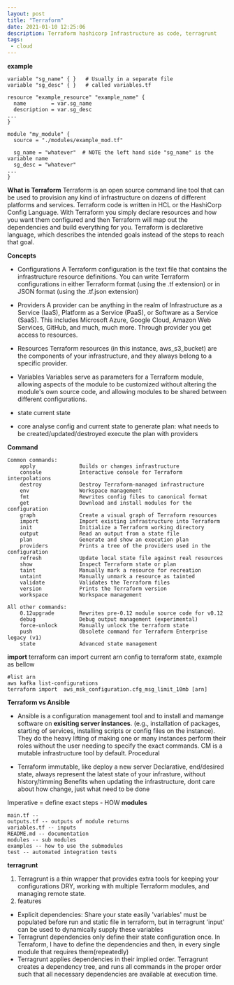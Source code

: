 ```yaml
---
layout: post
title: "Terraform"
date: 2021-01-10 12:25:06
description: Terraform hashicorp Infrastructure as code, terragrunt
tags:
 - cloud
---
```


**example**
```
variable "sg_name" { }   # Usually in a separate file
variable "sg_desc" { }   # called variables.tf

resource "example_resource" "example_name" {
  name        = var.sg_name
  description = var.sg_desc
...
}

module "my_module" {
  source = "./modules/example_mod.tf"

  sg_name = "whatever"  # NOTE the left hand side "sg_name" is the variable name
  sg_desc = "whatever"
...
}
```


**What is Terraform**
Terraform is an open source command line tool that can be used to provision any kind of infrastructure on dozens of different platforms and services. Terraform code is written in HCL or the HashiCorp Config Language.
With Terraform you simply declare resources and how you want them configured and then Terraform will map out the dependencies and build everything for you.
Terraform is declaretive language, which describes the intended goals instead of the steps to reach that goal.

**Concepts**

- Configurations
A Terraform configuration is the text file that contains the infrastructure resource definitions. You can write Terraform configurations in either Terraform format (using the .tf extension) or in JSON format (using the .tf.json extension)

- Providers
A provider can be anything in the realm of Infrastructure as a Service (IaaS), Platform as a Service (PaaS), or Software as a Service (SaaS). This includes Microsoft Azure, Google Cloud, Amazon Web Services, GitHub, and much, much more. Through provider you get access to resources.

- Resources
Terraform resources (in this instance, aws_s3_bucket) are the components of your infrastructure, and they always belong to a specific provider.

- Variables
Variables serve as parameters for a Terraform module, allowing aspects of the module to be customized without altering the module's own source code, and allowing modules to be shared between different configurations.

- state
current state
- core
analyse config and current state to generate plan: what needs to be created/updated/destroyed
execute the plan with providers

**Command**
```
Common commands:
    apply              Builds or changes infrastructure
    console            Interactive console for Terraform interpolations
    destroy            Destroy Terraform-managed infrastructure
    env                Workspace management
    fmt                Rewrites config files to canonical format
    get                Download and install modules for the configuration
    graph              Create a visual graph of Terraform resources
    import             Import existing infrastructure into Terraform
    init               Initialize a Terraform working directory
    output             Read an output from a state file
    plan               Generate and show an execution plan
    providers          Prints a tree of the providers used in the configuration
    refresh            Update local state file against real resources
    show               Inspect Terraform state or plan
    taint              Manually mark a resource for recreation
    untaint            Manually unmark a resource as tainted
    validate           Validates the Terraform files
    version            Prints the Terraform version
    workspace          Workspace management

All other commands:
    0.12upgrade        Rewrites pre-0.12 module source code for v0.12
    debug              Debug output management (experimental)
    force-unlock       Manually unlock the terraform state
    push               Obsolete command for Terraform Enterprise legacy (v1)
    state              Advanced state management
```
**import**
terraform can import current arn config to terraform state, example as bellow
```
#list arn
aws kafka list-configurations
terraform import  aws_msk_configuration.cfg_msg_limit_10mb [arn]
```
**Terraform vs Ansible**
- Ansible 
is a configuration management tool and to install and mamange software on **exisiting server instances**. (e.g., installation of packages, starting of services, installing scripts or config files on the instance). They do the heavy lifting of making one or many instances perform their roles without the user needing to specify the exact commands.
CM is a mutable infrastructure tool by default.
Procedural

- Terraform
immutable, like deploy a new server
Declarative, end/desired state,  always represent the latest state of your infrasture, without history/timming
Benefits when updating the infrastructure, dont care about how change, just what need to be done

Imperative = define exact steps - HOW
**modules**
```
main.tf -- 
outputs.tf -- outputs of module returns
variables.tf -- inputs
README.md -- documentation
modules -- sub modules
examples -- how to use the submodules
test -- automated integration tests
```

**terragrunt**
1. Terragrunt is a thin wrapper that provides extra tools for keeping your configurations DRY, working with multiple Terraform modules, and managing remote state.
2. features
- Explicit dependencies: Share your state easily
'variables' must be populated before run and static file in terraform, but in terragrunt 'input' can be used to dynamically supply these variables
- Terragrunt dependencies only define their state configuration once.
In Terraform, I have to define the dependencies and then, in every single module that requires them(repeatedly)
- Terragrunt applies dependencies in their implied order.
Terragrunt creates a dependency tree, and runs all commands in the proper order such that all necessary dependencies are available at execution time.
